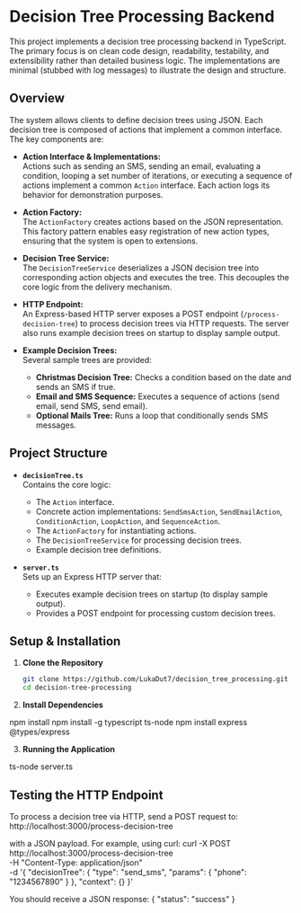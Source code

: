 # Decision Tree Processing Backend

This project implements a decision tree processing backend in TypeScript. The primary focus is on clean code design, readability, testability, and extensibility rather than detailed business logic. The implementations are minimal (stubbed with log messages) to illustrate the design and structure.

## Overview

The system allows clients to define decision trees using JSON. Each decision tree is composed of actions that implement a common interface. The key components are:

- **Action Interface & Implementations:**  
  Actions such as sending an SMS, sending an email, evaluating a condition, looping a set number of iterations, or executing a sequence of actions implement a common `Action` interface. Each action logs its behavior for demonstration purposes.

- **Action Factory:**  
  The `ActionFactory` creates actions based on the JSON representation. This factory pattern enables easy registration of new action types, ensuring that the system is open to extensions.

- **Decision Tree Service:**  
  The `DecisionTreeService` deserializes a JSON decision tree into corresponding action objects and executes the tree. This decouples the core logic from the delivery mechanism.

- **HTTP Endpoint:**  
  An Express-based HTTP server exposes a POST endpoint (`/process-decision-tree`) to process decision trees via HTTP requests. The server also runs example decision trees on startup to display sample output.

- **Example Decision Trees:**  
  Several sample trees are provided:
  - **Christmas Decision Tree:** Checks a condition based on the date and sends an SMS if true.
  - **Email and SMS Sequence:** Executes a sequence of actions (send email, send SMS, send email).
  - **Optional Mails Tree:** Runs a loop that conditionally sends SMS messages.

## Project Structure

- **`decisionTree.ts`**  
  Contains the core logic:
  - The `Action` interface.
  - Concrete action implementations: `SendSmsAction`, `SendEmailAction`, `ConditionAction`, `LoopAction`, and `SequenceAction`.
  - The `ActionFactory` for instantiating actions.
  - The `DecisionTreeService` for processing decision trees.
  - Example decision tree definitions.

- **`server.ts`**  
  Sets up an Express HTTP server that:
  - Executes example decision trees on startup (to display sample output).
  - Provides a POST endpoint for processing custom decision trees.

## Setup & Installation

1. **Clone the Repository**

   ```bash
   git clone https://github.com/LukaDut7/decision_tree_processing.git
   cd decision-tree-processing

2. **Install Dependencies**

  npm install
  npm install -g typescript ts-node
  npm install express @types/express

3. **Running the Application**

  ts-node server.ts

## Testing the HTTP Endpoint

To process a decision tree via HTTP, send a POST request to:
  http://localhost:3000/process-decision-tree

with a JSON payload. For example, using curl:
  curl -X POST http://localhost:3000/process-decision-tree \
  -H "Content-Type: application/json" \
  -d '{
  "decisionTree": {
    "type": "send_sms",
    "params": { "phone": "1234567890" }
    },
  "context": {}
  }'

You should receive a JSON response:
  { "status": "success" }


